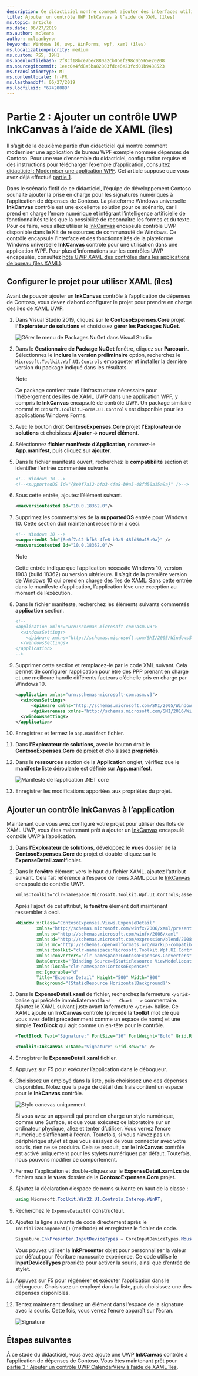 ```yaml
---
description: Ce didacticiel montre comment ajouter des interfaces utilisateur UWP XAML, créer des packages MSIX et incorporer d’autres composants modernes dans votre application WPF.
title: Ajouter un contrôle UWP InkCanvas à l’aide de XAML (îles)
ms.topic: article
ms.date: 06/27/2019
ms.author: mcleans
author: mcleanbyron
keywords: Windows 10, uwp, WinForms, wpf, xaml (îles)
ms.localizationpriority: medium
ms.custom: RS5, 19H1
ms.openlocfilehash: 2f8cf18bce7bec880a2cb0bef298c0b565e20208
ms.sourcegitcommit: 1eec0e4fd8a5ba82803fdce6e23fcd01b9488523
ms.translationtype: MT
ms.contentlocale: fr-FR
ms.lasthandoff: 06/27/2019
ms.locfileid: "67420089"
---
```

# <a name="part-2-add-a-uwp-inkcanvas-control-using-xaml-islands"></a>Partie 2 : Ajouter un contrôle UWP InkCanvas à l’aide de XAML (îles)

Il s’agit de la deuxième partie d’un didacticiel qui montre comment moderniser une application de bureau WPF exemple nommée dépenses de Contoso. Pour une vue d’ensemble du didacticiel, configuration requise et des instructions pour télécharger l’exemple d’application, consultez [didacticiel : Moderniser une application WPF](modernize-wpf-tutorial.md). Cet article suppose que vous avez déjà effectué [partie 1](modernize-wpf-tutorial-1.md).

Dans le scénario fictif de ce didacticiel, l’équipe de développement Contoso souhaite ajouter la prise en charge pour les signatures numériques à l’application de dépenses de Contoso. La plateforme Windows universelle **InkCanvas** contrôle est une excellente solution pour ce scénario, car il prend en charge l’encre numérique et intégrant l’intelligence artificielle de fonctionnalités telles que la possibilité de reconnaître les formes et du texte. Pour ce faire, vous allez utiliser le [InkCanvas](https://docs.microsoft.com/windows/communitytoolkit/controls/wpf-winforms/inkcanvas) encapsulé contrôle UWP disponible dans le Kit de ressources de communauté de Windows. Ce contrôle encapsule l’interface et des fonctionnalités de la plateforme Windows universelle **InkCanvas** contrôle pour une utilisation dans une application WPF. Pour plus d’informations sur les contrôles UWP encapsulés, consultez [hôte UWP XAML des contrôles dans les applications de bureau (îles XAML)](xaml-islands.md).

## <a name="configure-the-project-to-use-xaml-islands"></a>Configurer le projet pour utiliser XAML (îles)

Avant de pouvoir ajouter un **InkCanvas** contrôle à l’application de dépenses de Contoso, vous devez d’abord configurer le projet pour prendre en charge des îles de XAML UWP.

1. Dans Visual Studio 2019, cliquez sur le **ContosoExpenses.Core** projet **l’Explorateur de solutions** et choisissez **gérer les Packages NuGet**.

    ![Gérer le menu de Packages NuGet dans Visual Studio](images/wpf-modernize-tutorial//ManageNuGetPackages.png)

2. Dans le **Gestionnaire de Package NuGet** fenêtre, cliquez sur **Parcourir**. Sélectionnez le **inclure la version préliminaire** option, recherchez le `Microsoft.Toolkit.Wpf.UI.Controls` empaqueter et installer la dernière version du package indiqué dans les résultats.

    > [!NOTE]
    > Ce package contient toute l’infrastructure nécessaire pour l’hébergement des îles de XAML UWP dans une application WPF, y compris le **InkCanvas** encapsulé de contrôle UWP. Un package similaire nommé `Microsoft.Toolkit.Forms.UI.Controls` est disponible pour les applications Windows Forms.

3. Avec le bouton droit **ContosoExpenses.Core** projet **l’Explorateur de solutions** et choisissez **Ajouter -> nouvel élément**.

4. Sélectionnez **fichier manifeste d’Application**, nommez-le **App.manifest**, puis cliquez sur **ajouter**.

5. Dans le fichier manifeste ouvert, recherchez le **compatibilité** section et identifier l’entrée commentée suivante.

    ```xml
    <!-- Windows 10 -->
    <!--<supportedOS Id="{8e0f7a12-bfb3-4fe8-b9a5-48fd50a15a9a}" />-->
    ```

6. Sous cette entrée, ajoutez l’élément suivant.

    ```xml
    <maxversiontested Id="10.0.18362.0"/>
    ```

7. Supprimez les commentaires de la **supportedOS** entrée pour Windows 10. Cette section doit maintenant ressembler à ceci.

    ```xml
    <!-- Windows 10 -->
    <supportedOS Id="{8e0f7a12-bfb3-4fe8-b9a5-48fd50a15a9a}" />
    <maxversiontested Id="10.0.18362.0"/>
    ```

    > [!NOTE]
    > Cette entrée indique que l’application nécessite Windows 10, version 1903 (build 18362) ou version ultérieure. Il s’agit de la première version de Windows 10 qui prend en charge des îles de XAML. Sans cette entrée dans le manifeste d’application, l’application lève une exception au moment de l’exécution.

8. Dans le fichier manifeste, recherchez les éléments suivants commentés **application** section.

    ```xml
    <!--
    <application xmlns="urn:schemas-microsoft-com:asm.v3">
      <windowsSettings>
        <dpiAware xmlns="http://schemas.microsoft.com/SMI/2005/WindowsSettings">true</dpiAware>
      </windowsSettings>
    </application>
    -->
    ```

9. Supprimer cette section et remplacez-le par le code XML suivant. Cela permet de configurer l’application pour être des PPP prenant en charge et une meilleure handle différents facteurs d’échelle pris en charge par Windows 10.

    ```xml
    <application xmlns="urn:schemas-microsoft-com:asm.v3">
      <windowsSettings>
          <dpiAware xmlns="http://schemas.microsoft.com/SMI/2005/WindowsSettings">true/PM</dpiAware>
          <dpiAwareness xmlns="http://schemas.microsoft.com/SMI/2016/WindowsSettings">PerMonitorV2, PerMonitor</dpiAwareness>
      </windowsSettings>
    </application>
    ```

10. Enregistrez et fermez le `app.manifest` fichier.

12. Dans **l’Explorateur de solutions**, avec le bouton droit le **ContosoExpenses.Core** de projet et choisissez **propriétés**.

13. Dans le **ressources** section de la **Application** onglet, vérifiez que le **manifeste** liste déroulante est définie sur **App.manifest**.

    ![Manifeste de l’application .NET core](images/wpf-modernize-tutorial/NetCoreAppManifest.png)

16. Enregistrer les modifications apportées aux propriétés du projet.

## <a name="add-an-inkcanvas-control-to-the-app"></a>Ajouter un contrôle InkCanvas à l’application

Maintenant que vous avez configuré votre projet pour utiliser des îlots de XAML UWP, vous êtes maintenant prêt à ajouter un [InkCanvas](https://docs.microsoft.com/windows/communitytoolkit/controls/wpf-winforms/inkcanvas) encapsulé contrôle UWP à l’application.

1. Dans **l’Explorateur de solutions**, développez le **vues** dossier de la **ContosoExpenses.Core** de projet et double-cliquez sur le **ExpenseDetail.xaml**fichier.

2. Dans le **fenêtre** élément vers le haut du fichier XAML, ajoutez l’attribut suivant. Cela fait référence à l’espace de noms XAML pour le [InkCanvas](https://docs.microsoft.com/windows/communitytoolkit/controls/wpf-winforms/inkcanvas) encapsulé de contrôle UWP.

    ```xml
    xmlns:toolkit="clr-namespace:Microsoft.Toolkit.Wpf.UI.Controls;assembly=Microsoft.Toolkit.Wpf.UI.Controls"
    ```

    Après l’ajout de cet attribut, le **fenêtre** élément doit maintenant ressembler à ceci.

    ```xml
    <Window x:Class="ContosoExpenses.Views.ExpenseDetail"
            xmlns="http://schemas.microsoft.com/winfx/2006/xaml/presentation"
            xmlns:x="http://schemas.microsoft.com/winfx/2006/xaml"
            xmlns:d="http://schemas.microsoft.com/expression/blend/2008"
            xmlns:mc="http://schemas.openxmlformats.org/markup-compatibility/2006"
            xmlns:toolkit="clr-namespace:Microsoft.Toolkit.Wpf.UI.Controls;assembly=Microsoft.Toolkit.Wpf.UI.Controls"
            xmlns:converters="clr-namespace:ContosoExpenses.Converters"
            DataContext="{Binding Source={StaticResource ViewModelLocator}, Path=ExpensesDetailViewModel}"
            xmlns:local="clr-namespace:ContosoExpenses"
            mc:Ignorable="d"
            Title="Expense Detail" Height="500" Width="800"
            Background="{StaticResource HorizontalBackground}">
    ```

4. Dans le **ExpenseDetail.xaml** de fichier, recherchez la fermeture `</Grid>` balise qui précède immédiatement la `<!-- Chart -->` commentaire. Ajoutez le XAML suivant juste avant la fermeture `</Grid>` balise. Ce XAML ajoute un **InkCanvas** contrôle (précédé la **toolkit** mot clé que vous avez défini précédemment comme un espace de noms) et une simple **TextBlock** qui agit comme un en-tête pour le contrôle.

    ```xml
    <TextBlock Text="Signature:" FontSize="16" FontWeight="Bold" Grid.Row="5" />

    <toolkit:InkCanvas x:Name="Signature" Grid.Row="6" />
    ```

5. Enregistrer le **ExpenseDetail.xaml** fichier.

6. Appuyez sur F5 pour exécuter l’application dans le débogueur.

7. Choisissez un employé dans la liste, puis choisissez une des dépenses disponibles. Notez que la page de détail des frais contient un espace pour le **InkCanvas** contrôle.

    ![Stylo canevas uniquement](images/wpf-modernize-tutorial/InkCanvasPenOnly.png)

    Si vous avez un appareil qui prend en charge un stylo numérique, comme une Surface, et que vous exécutez ce laboratoire sur un ordinateur physique, allez et tenter d’utiliser. Vous verrez l’encre numérique s’affichant à l’écran. Toutefois, si vous n’avez pas un périphérique stylet et que vous essayez de vous connecter avec votre souris, rien ne se produira. Cela se produit, car le **InkCanvas** contrôle est activé uniquement pour les stylets numériques par défaut. Toutefois, nous pouvons modifier ce comportement.

8. Fermez l’application et double-cliquez sur le **ExpenseDetail.xaml.cs** de fichiers sous le **vues** dossier de la **ContosoExpenses.Core** projet.

9. Ajoutez la déclaration d’espace de noms suivante en haut de la classe :

    ```csharp
    using Microsoft.Toolkit.Win32.UI.Controls.Interop.WinRT;
    ```

10. Recherchez le `ExpenseDetail()` constructeur.

11. Ajoutez la ligne suivante de code directement après le `InitializeComponent()` (méthode) et enregistrez le fichier de code.

    ```csharp
    Signature.InkPresenter.InputDeviceTypes = CoreInputDeviceTypes.Mouse | CoreInputDeviceTypes.Pen;
    ```

    Vous pouvez utiliser la **InkPresenter** objet pour personnaliser la valeur par défaut pour l’écriture manuscrite expérience. Ce code utilise le **InputDeviceTypes** propriété pour activer la souris, ainsi que d’entrée de stylet.

12. Appuyez sur F5 pour régénérer et exécuter l’application dans le débogueur. Choisissez un employé dans la liste, puis choisissez une des dépenses disponibles.

13. Tentez maintenant dessinez un élément dans l’espace de la signature avec la souris. Cette fois, vous verrez l’encre apparaît sur l’écran.

    ![Signature](images/wpf-modernize-tutorial/Signature.png)

## <a name="next-steps"></a>Étapes suivantes

À ce stade du didacticiel, vous avez ajouté une UWP **InkCanvas** contrôle à l’application de dépenses de Contoso. Vous êtes maintenant prêt pour [partie 3 : Ajouter un contrôle UWP CalendarView à l’aide de XAML îles](modernize-wpf-tutorial-3.md).
